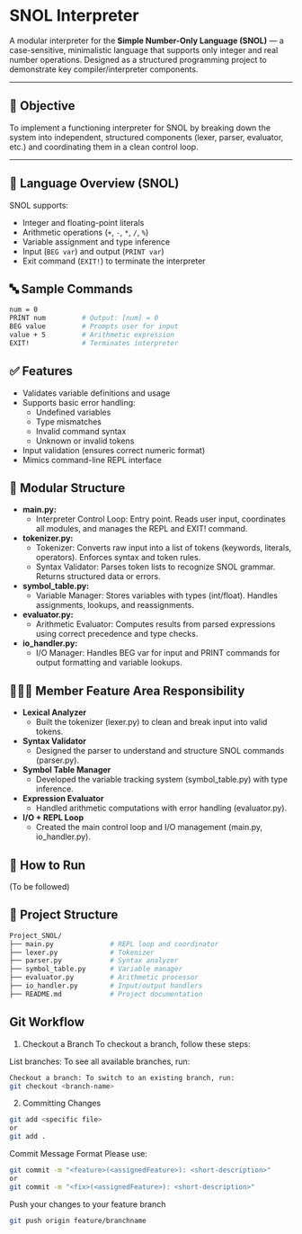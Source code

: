# SNOL Interpreter

A modular interpreter for the **Simple Number-Only Language (SNOL)** — a case-sensitive, minimalistic language that supports only integer and real number operations. Designed as a structured programming project to demonstrate key compiler/interpreter components.

---

## 📌 Objective

To implement a functioning interpreter for SNOL by breaking down the system into independent, structured components (lexer, parser, evaluator, etc.) and coordinating them in a clean control loop.

---

## 🧠 Language Overview (SNOL)

SNOL supports:

- Integer and floating-point literals
- Arithmetic operations (`+`, `-`, `*`, `/`, `%`)
- Variable assignment and type inference
- Input (`BEG var`) and output (`PRINT var`)
- Exit command (`EXIT!`) to terminate the interpreter

## 🔤 Sample Commands

```bash
num = 0
PRINT num         # Output: [num] = 0
BEG value         # Prompts user for input
value + 5         # Arithmetic expression
EXIT!             # Terminates interpreter
```

## ✅ Features

- Validates variable definitions and usage
- Supports basic error handling:
  - Undefined variables
  - Type mismatches
  - Invalid command syntax
  - Unknown or invalid tokens
- Input validation (ensures correct numeric format)
- Mimics command-line REPL interface

## 🧱 Modular Structure
- **main.py:**
  - Interpreter Control Loop: Entry point. Reads user input, coordinates all modules, and manages the REPL and EXIT! command.
- **tokenizer.py:**
  - Tokenizer: Converts raw input into a list of tokens (keywords, literals, operators). Enforces syntax and token rules.
  - Syntax Validator: Parses token lists to recognize SNOL grammar. Returns structured data or errors.
- **symbol_table.py:**
  - Variable Manager: Stores variables with types (int/float). Handles assignments, lookups, and reassignments.
- **evaluator.py:**
  - Arithmetic Evaluator: Computes results from parsed expressions using correct precedence and type checks.
- **io_handler.py:**
  - I/O Manager: Handles BEG var for input and PRINT commands for output formatting and variable lookups.


## 🧑‍🤝‍🧑 Member	Feature Area	Responsibility
- **Lexical Analyzer**
  - Built the tokenizer (lexer.py) to clean and break input into valid tokens.
- **Syntax Validator**
  - Designed the parser to understand and structure SNOL commands (parser.py).
- **Symbol Table Manager**
  - Developed the variable tracking system (symbol_table.py) with type inference.
- **Expression Evaluator**
  - Handled arithmetic computations with error handling (evaluator.py).
- **I/O + REPL Loop**
  - Created the main control loop and I/O management (main.py, io_handler.py).

## 🚀 How to Run
(To be followed)

## 📂 Project Structure

```bash
Project_SNOL/
├── main.py              # REPL loop and coordinator
├── lexer.py             # Tokenizer
├── parser.py            # Syntax analyzer
├── symbol_table.py      # Variable manager
├── evaluator.py         # Arithmetic processor
├── io_handler.py        # Input/output handlers
├── README.md            # Project documentation
```

## Git Workflow
1. Checkout a Branch
To checkout a branch, follow these steps:

List branches: To see all available branches, run:

```bash
Checkout a branch: To switch to an existing branch, run:
git checkout <branch-name>
```

2. Committing Changes
```bash
git add <specific file>
or
git add .
```
Commit Message Format
Please use:

 ```bash
git commit -m "<feature>(<assignedFeature>): <short-description>"
or
git commit -m "<fix>(<assignedFeature>): <short-description>"
```

Push your changes to your feature branch
```bash
git push origin feature/branchname
```













